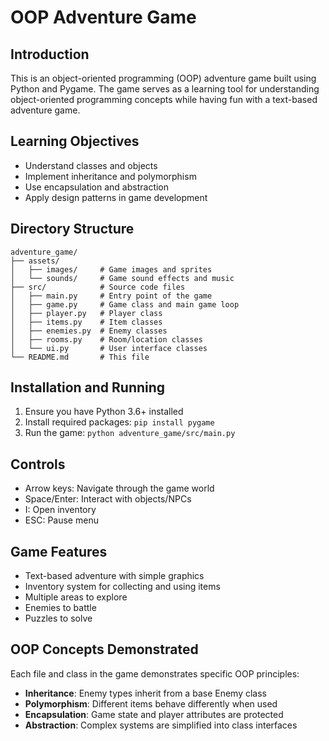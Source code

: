 # OOP Adventure Game

## Introduction

This is an object-oriented programming (OOP) adventure game built using Python and Pygame. The game serves as a learning tool for understanding object-oriented programming concepts while having fun with a text-based adventure game.

## Learning Objectives

- Understand classes and objects
- Implement inheritance and polymorphism
- Use encapsulation and abstraction
- Apply design patterns in game development

## Directory Structure

```
adventure_game/
├── assets/
│   ├── images/     # Game images and sprites
│   └── sounds/     # Game sound effects and music
├── src/            # Source code files
│   ├── main.py     # Entry point of the game
│   ├── game.py     # Game class and main game loop
│   ├── player.py   # Player class
│   ├── items.py    # Item classes
│   ├── enemies.py  # Enemy classes
│   ├── rooms.py    # Room/location classes
│   └── ui.py       # User interface classes
└── README.md       # This file
```

## Installation and Running

1. Ensure you have Python 3.6+ installed
2. Install required packages: `pip install pygame`
3. Run the game: `python adventure_game/src/main.py`

## Controls

- Arrow keys: Navigate through the game world
- Space/Enter: Interact with objects/NPCs
- I: Open inventory
- ESC: Pause menu

## Game Features

- Text-based adventure with simple graphics
- Inventory system for collecting and using items
- Multiple areas to explore
- Enemies to battle
- Puzzles to solve

## OOP Concepts Demonstrated

Each file and class in the game demonstrates specific OOP principles:

- **Inheritance**: Enemy types inherit from a base Enemy class
- **Polymorphism**: Different items behave differently when used
- **Encapsulation**: Game state and player attributes are protected
- **Abstraction**: Complex systems are simplified into class interfaces
